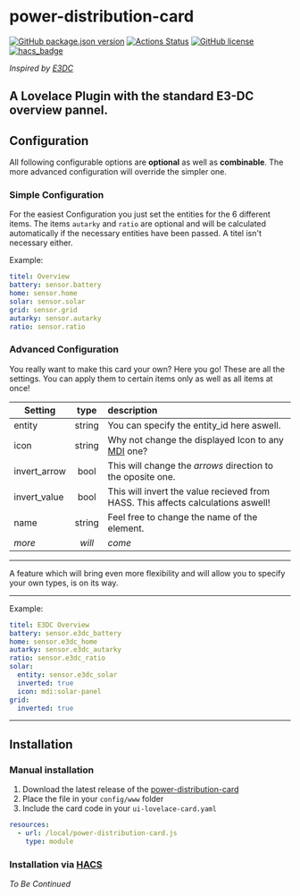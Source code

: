 # power-distribution-card
[![GitHub package.json version](https://img.shields.io/github/package-json/v/JonahKr/power-distribution-card)](https://github.com/JonahKr/power-distribution-card/blob/master/VERSION)
[![Actions Status](https://github.com/JonahKr/power-distribution-card/workflows/Tests/badge.svg)](https://github.com/Jonah/power-distribution-card/actions)
[![GitHub license](https://img.shields.io/github/license/JonahKr/power-distribution-card)](https://img.shields.io/github/license/JonahKr/power-distribution-card/blob/master/LICENSE) 
[![hacs_badge](https://img.shields.io/badge/HACS-Custom-orange.svg)](https://github.com/custom-components/hacs)

*Inspired by [E3DC](https://www.e3dc.com/#Intro)*

A Lovelace Plugin with the standard E3-DC overview pannel.
--- 

## Configuration

All following configurable options are **optional** as well as **combinable**. The more advanced configuration will override the simpler one.
### Simple Configuration
For the easiest Configuration you just set the entities for the 6 different items. 
The items `autarky` and `ratio` are optional and will be calculated automatically if the necessary entities have been passed. A titel isn't necessary either.

Example:
```yaml
titel: Overview
battery: sensor.battery
home: sensor.home
solar: sensor.solar
grid: sensor.grid
autarky: sensor.autarky
ratio: sensor.ratio
```

### Advanced Configuration
You really want to make this card your own? Here you go!
These are all the settings. You can apply them to certain items only as well as all items at once!

| Setting       | type          | description  |
| ------------- |:-------------:| :-----|
| entity        | string        | You can specify the entity_id here aswell. |
| icon          | string        | Why not change the displayed Icon to any [MDI](https://cdn.materialdesignicons.com/5.4.55/) one? |
| invert_arrow  | bool          | This will change the *arrows* direction to the oposite one. |
| invert_value  | bool          | This will invert the value recieved from HASS. This affects calculations aswell! |
| name          | string        | Feel free to change the name of the element. |
| *more*        | *will*        | *come* |

___
A feature which will bring even more flexibility and will allow you to specify your own types, is on its way.

___

Example:
```yaml
titel: E3DC Overview
battery: sensor.e3dc_battery
home: sensor.e3dc_home
autarky: sensor.e3dc_autarky
ratio: sensor.e3dc_ratio
solar:
  entity: sensor.e3dc_solar
  inverted: true
  icon: mdi:solar-panel
grid:
  inverted: true
```
***
## Installation

### Manual installation
1. Download the latest release of the [power-distribution-card](http://www.github.com/JonahKr/power-distribution-card/releases/latest/download/power-distribution-card.js)
2. Place the file in your `config/www` folder
3. Include the card code in your `ui-lovelace-card.yaml`
  ```yaml
  resources:
    - url: /local/power-distribution-card.js
      type: module
  ```

### Installation via [HACS](https://hacs.xyz/)
*To Be Continued*